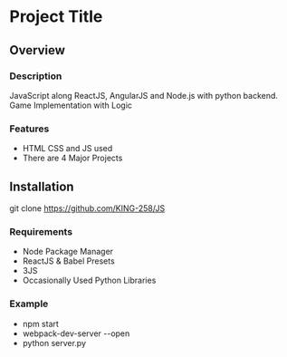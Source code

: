 # Project Title

## Overview

### Description
JavaScript along ReactJS, AngularJS and Node.js with python backend. Game Implementation with Logic 

### Features
- HTML CSS and JS used
- There are 4 Major Projects

## Installation
git clone https://github.com/KING-258/JS
### Requirements
- Node Package Manager
- ReactJS & Babel Presets
- 3JS
- Occasionally Used Python Libraries
### Example
 - npm start
 - webpack-dev-server --open
 - python server.py
